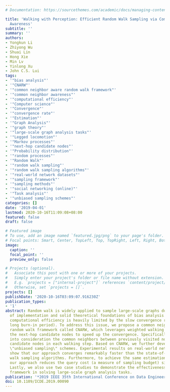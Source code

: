 ```yaml
---
# Documentation: https://sourcethemes.com/academic/docs/managing-content/

title: 'Walking with Perception: Efficient Random Walk Sampling via Common Neighbor
  Awareness'
subtitle: ''
summary: ''
authors:
- Yongkun Li
- Zhiyong Wu
- Shuai Lin
- Hong Xie
- Min Lv
- Yinlong Xu
- John C.S. Lui
tags:
- '"bias analysis"'
- '"CNARW"'
- '"common neighbor aware random walk framework"'
- '"common neighbor awareness"'
- '"computational efficiency"'
- '"Computer science"'
- '"Convergence"'
- '"convergence rate"'
- '"Estimation"'
- '"Graph Analysis"'
- '"graph theory"'
- '"large-scale graph analysis tasks"'
- '"Legged locomotion"'
- '"Markov processes"'
- '"next-hop candidate nodes"'
- '"Probability distribution"'
- '"random processes"'
- '"Random Walk"'
- '"random walk sampling"'
- '"random walk sampling algorithms"'
- '"real-world network datasets"'
- '"sampling framework"'
- '"sampling methods"'
- '"social networking (online)"'
- '"Task analysis"'
- '"unbiased sampling schemes"'
categories: []
date: '2019-04-01'
lastmod: 2020-10-16T11:09:08+08:00
featured: false
draft: false

# Featured image
# To use, add an image named `featured.jpg/png` to your page's folder.
# Focal points: Smart, Center, TopLeft, Top, TopRight, Left, Right, BottomLeft, Bottom, BottomRight.
image:
  caption: ''
  focal_point: ''
  preview_only: false

# Projects (optional).
#   Associate this post with one or more of your projects.
#   Simply enter your project's folder or file name without extension.
#   E.g. `projects = ["internal-project"]` references `content/project/deep-learning/index.md`.
#   Otherwise, set `projects = []`.
projects: []
publishDate: '2020-10-16T03:09:07.916230Z'
publication_types:
- '1'
abstract: Random walk is widely applied to sample large-scale graphs due to its simplicity
  of implementation and solid theoretical foundations of bias analysis. However, its
  computational efficiency is heavily limited by the slow convergence rate (a.k.a.
  long burn-in period). To address this issue, we propose a common neighbor aware
  random walk framework called CNARW, which leverages weighted walking by differentiating
  the next-hop candidate nodes to speed up the convergence. Specifically, CNARW takes
  into consideration the common neighbors between previously visited nodes and next-hop
  candidate nodes in each walking step. Based on CNARW, we further develop two efficient
  \"unbiased sampling\" schemes. Experimental results on real-world network datasets
  show that our approach converges remarkably faster than the state-of-the-art random
  walk sampling algorithms. Furthermore, to achieve the same estimation accuracy,
  our approach reduces the query cost (a measure of sampling budget) significantly.
  Lastly, we also use two case studies to demonstrate the effectiveness of our sampling
  framework in solving large-scale graph analysis tasks.
publication: '*2019 IEEE 35th International Conference on Data Engineering (ICDE)*'
doi: 10.1109/ICDE.2019.00090
---
```

